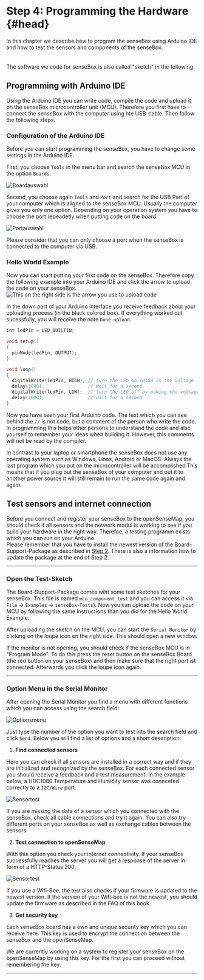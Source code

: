 # Step 4: Programming the Hardware {#head}
<div class="description"> In this chapter we describe how to program the senseBox using Arduino IDE and how to test the sensors and components of the senseBox.</div>

<div class="line">
    <br>
    <br>
</div>

<div class="box_info">
    <i class="fa fa-info fa-fw" aria-hidden="true" style="color: #42acf3;"></i>
  The software we code for senseBox is also called "sketch" in the following.
</div>



## Programming with Arduino IDE
Using the Arduino IDE you can write code, compile the code and upload it on the senseBox microcontroller unit (MCU). Therefore you first have to connect the senseBox with the computer using hte USB-cable. Then follow the following steps.

### Configuration of the Arduino IDE
Before you can start programming the senseBox, you have to change some settings in the Arduino IDE. 

First, you choose `Tools` in the menu bar and search the senseBox MCU in the option `Boards`.

![Boardauswahl](../pictures/select_board.png)

Second, you choose again `Tools` and `Port` and search for the USB Port of your computer which is aligned to the senseBox MCU. Usually the computer gives you only one option. Depending on your operation system you have to choose the port repeadetly when putting code on the board.

![Portauswahl](../pictures/select_port.png)

<div class="box_warning">
    <i class="fa fa-exclamation-circle fa-fw" aria-hidden="true" style="color: #f0ad4e"></i>
    Please consider that you can only choose a port when the senseBox is connected to the computer via USB. 
</div>

### Hello World Example
Now you can start putting your first code on the senseBox. Therefore copy the following example into your Arduino IDE and click the arrow to upload the code on your senseBox.
![This on the right side is the arrow you use to upload code](..edu/pictures/grundlagen/arduino-ide_schaltflaechen1.png)

In the down part of your Arduino interface you receive feedback about your uploading process (in the black colored box). If everything worked out sucessfully, you will receive the note `Done upload`.

```cpp
int ledPin = LED_BUILTIN; 

void setup()
{
  pinMode(ledPin, OUTPUT);
}

void loop()
{
  digitalWrite(ledPin, HIGH); // turn the LED on (HIGH is the voltage level)
  delay(1000);                // wait for a second
  digitalWrite(ledPin, LOW);  // turn the LED off by making the voltage LOW
  delay(1000);                // wait for a second
}
```

Now you have seen your first Arduino code. The text which you can see behind the `//` is not code, but a comment of the person who write the code. In programming this helps other persons to understand the code and also yourself to remember your ideas when building it. However, this comments will not be read by the compiler. 

<div class="box_info">
    <i class="fa fa-info fa-fw" aria-hidden="true" style="color: #42acf3;"></i>
  In contrast to your laptop or smartphone the senseBox does not use any operating system such as Windows, Linox, Android or MacOS. Always the last program which you put on the microcontroller will be accomplished.This means that if you plug out the senseBox of your computer and put it to another power source it will still remain to run the same code again and again.
</div>

## Test sensors and internet connection
<div class="description">Before you connect and register your senseBox to the openSenseMap, you should check if all sensors and the network modul is working to see if you build your hardware in the right way. Therefoe, a testing programm exists which you can run on your Arduino. </div>

<div class="box_warning">
    <i class="fa fa-exclamation-circle fa-fw" aria-hidden="true" style="color: #f0ad4e"></i>
    Please remember that you have to install the newest version of the Board-Support-Package as described in <a href="board-support-packages-installieren.md">Step 2</a>. There is also a information how to update the package at the end of Step 2.
</div>

------
### Open the Test-Sketch
The Board-Support-Package comes wiht some test sketches for your senseBox. This file is named `mcu_component_test` and you can access it via `File` -> `Examples` -> `senseBox-Tests`). Now you can upload the code on your MCU by following the same instructions than you did for the Hello World Example.

After uploading the sketch on the MCU, you can start the `Serial Monitor` by clicking on the loupe icon on the right side. This should open a new window.

<div class="box_info">
    <i class="fa fa-info fa-fw" aria-hidden="true" style="color: #42acf3;"></i>
  If the monitor is not opening, you should check if the senseBox MCU is in "Program Mode". To do this press the reset button on the senseBox Board (the red button on your senseBox) and then make sure that the right port ist connected. Afterwards you click the loupe icon again.
</div>

------
### Option Menu in the Serial Monitor
After opening the Serial Monitor you find a menu with different functions which you can access using the search field:

![Optionsmenu](../pictures/test_option-menu.png)

Just type the number of the option you want to test into the search field and click `Send`. Below you will find a list of options and a short description:

1. **Find connected sensors**

Here you can check if all sensors are installed in a correct way and if they are initialized and recognized by the senseBox. For each connected sensor you should receive a feedback and a test measurement. In the example below, a HDC1080 Temperature and Humidity sensor was connceted correctly to a `I2C/Wire` port.

  ![Sensortest](../pictures/test_option1.png)

  <div class="box_info">
      <i class="fa fa-info fa-fw" aria-hidden="true" style="color: #42acf3;"></i>
     If you are missing the data of a sensor which you connected with the senseBox, check all cable connections and try it again. You can  also try different ports on your senseBox as well as exchange cables between the sensors.
  </div>

2. **Test connection to openSenseMap**

  With this option you check your internet connectivity. If your senseBox successfully reaches the server you will get a response of the server in form of a HTTP-Status 200.

  ![Sensortest](../pictures/test_option2.png)

  <div class="box_info">
      <i class="fa fa-info fa-fw" aria-hidden="true" style="color: #42acf3;"></i>
     If you use a Wifi-Bee, the test also checks if your firmware is updated to the newest version. If the version of your Wifi-bee is not the newest, you should update the firmware as described in the FAQ of this book.
  </div>

3. **Get security key**

  Each senseBox board has a own and unique security key which you can receive here. This key is used to encrypt the connection between the senseBox and the openSenseMap.
  <div class="box_info">
      <i class="fa fa-info fa-fw" aria-hidden="true" style="color: #42acf3;"></i>
     We are currently working on a system to register your senseBox on the openSenseMap by using this key. For the first you can proceed without remembering the key.
  </div>

------







